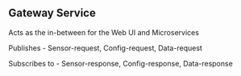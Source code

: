 ## Gateway Service

Acts as the in-between for the Web UI and Microservices

Publishes - Sensor-request, Config-request, Data-request

Subscribes to - Sensor-response, Config-response, Data-response